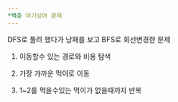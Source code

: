```yaml
---
*백준 아기상어 문제
---
```

DFS로 풀려 했다가 낭패를 보고 BFS로 회선변경한 문제

1. 이동할수 있는 경로와 비용 탐색

2. 가장 가까운 먹이로 이동

3. 1~2를 먹을수있는 먹이가 없을때까지 반복
